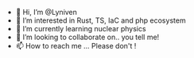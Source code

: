 - 👋 Hi, I’m @Lyniven
- 👀 I’m interested in Rust, TS, IaC and php ecosystem
- 🌱 I’m currently learning nuclear physics
- 💞️ I’m looking to collaborate on.. you tell me!
- 📫 How to reach me ... Please don't !
